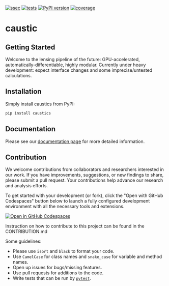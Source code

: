[![ssec](https://img.shields.io/badge/SSEC-Project-purple?logo=data:image/png;base64,iVBORw0KGgoAAAANSUhEUgAAAA0AAAAOCAQAAABedl5ZAAAACXBIWXMAAAHKAAABygHMtnUxAAAAGXRFWHRTb2Z0d2FyZQB3d3cuaW5rc2NhcGUub3Jnm+48GgAAAMNJREFUGBltwcEqwwEcAOAfc1F2sNsOTqSlNUopSv5jW1YzHHYY/6YtLa1Jy4mbl3Bz8QIeyKM4fMaUxr4vZnEpjWnmLMSYCysxTcddhF25+EvJia5hhCudULAePyRalvUteXIfBgYxJufRuaKuprKsbDjVUrUj40FNQ11PTzEmrCmrevPhRcVQai8m1PRVvOPZgX2JttWYsGhD3atbHWcyUqX4oqDtJkJiJHUYv+R1JbaNHJmP/+Q1HLu2GbNoSm3Ft0+Y1YMdPSTSwQAAAABJRU5ErkJggg==&style=plastic)](https://escience.washington.edu/wetai/)
[![tests](https://github.com/Ciela-Institute/caustic/actions/workflows/python-app.yml/badge.svg?branch=main)](https://github.com/Ciela-Institute/caustic/actions)
[![PyPI version](https://badge.fury.io/py/caustic.svg)](https://pypi.org/project/caustic/)
[![coverage](https://img.shields.io/codecov/c/github/Ciela-Institute/caustic)](https://app.codecov.io/gh/Ciela-Institute/caustic)

# caustic

## Getting Started

Welcome to the lensing pipeline of the future: GPU-accelerated, automatically-differentiable,
highly modular. Currently under heavy development: expect interface changes and
some imprecise/untested calculations.

## Installation 

Simply install caustics from PyPI:
```bash
pip install caustics
```

## Documentation

Please see our [documentation page](Ciela-Institute.github.io/caustics/) for more detailed information.

## Contribution

We welcome contributions from collaborators and researchers interested in our work. If you have improvements, suggestions, or new findings to share, please submit a pull request. Your contributions help advance our research and analysis efforts.

To get started with your development (or fork), click the "Open with GitHub Codespaces" button below to launch a fully configured development environment with all the necessary tools and extensions.

[![Open in GitHub Codespaces](https://github.com/codespaces/badge.svg)](https://github.com/uw-ssec/caustic?quickstart=1)

Instruction on how to contribute to this project can be found in the CONTRIBUTION.md

Some guidelines:
- Please use `isort` and `black` to format your code.
- Use `CamelCase` for class names and `snake_case` for variable and method names.
- Open up issues for bugs/missing features.
- Use pull requests for additions to the code.
- Write tests that can be run by [`pytest`](https://docs.pytest.org/).
